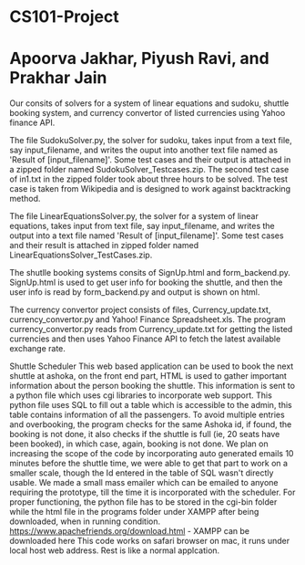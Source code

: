 # CS101-Project
# Apoorva Jakhar, Piyush Ravi, and Prakhar Jain

Our consits of solvers for a system of linear equations and sudoku, shuttle booking system, and currency convertor of listed currencies using Yahoo finance API. 

The file SudokuSolver.py, the solver for sudoku, takes input from a text file, say input_filename, and writes the ouput into another text file named as 'Result of [input_filename]'.
Some test cases and their output is attached in a zipped folder named SudokuSolver_Testcases.zip.
The second test case of in1.txt in the zipped folder took about three hours to be solved. The test case is taken from Wikipedia and is designed to work against backtracking method.

The file LinearEquationsSolver.py, the solver for a system of linear equations, takes input from text file, say input_filename, and writes the output into a text file named 'Result of [input_filename]'.
Some test cases and their result is attached in zipped folder named LinearEquationsSolver_TestCases.zip.

The shutlle booking systems consits of SignUp.html and form_backend.py.
SignUp.html is used to get user info for booking the shuttle, and then the user info is read by form_backend.py and output is shown on html. 

The currency convertor project consists of files, Currency_update.txt, currency_convertor.py and Yahoo! Finance Spreadsheet.xls.
The program currency_convertor.py reads from Currency_update.txt for getting the listed currencies and then uses Yahoo Finance API to fetch the latest available exchange rate.

Shuttle Scheduler
This web based application can be used to book the next shuttle at ashoka, on the front end part, HTML is used to gather important information about the person booking the shuttle. This information is sent to a python file which uses cgi libraries to incorporate web support. This python file uses SQL to fill out a table which is accessible to the admin, this table contains information of all the passengers. To avoid multiple entries and overbooking, the program checks for the same Ashoka id, if found, the booking is not done, it also checks if the shuttle is full (ie, 20 seats have been booked), in which case, again, booking is not done. 
We plan on increasing the scope of the code by incorporating auto generated emails 10 minutes before the shuttle time, we were able to get that part to work on a smaller scale, though the Id entered in the table of SQL wasn't directly usable. We made a small mass emailer which can be emailed to anyone requiring the prototype, till the time it is incorporated with the scheduler. 
For proper functioning, the python file has to be stored in the cgi-bin folder while the html file in the programs folder under XAMPP after being downloaded, when in running condition. 
https://www.apachefriends.org/download.html  - XAMPP can be downloaded here
This code works on safari browser on mac, it runs under local host web address. Rest is like a normal applcation.
